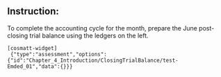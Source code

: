 ## Instruction:

To complete the accounting cycle for the month, prepare the June post-closing trial balance using the ledgers on the left.

```
[cosmatt-widget]
 {"type":"assessment","options":{"id":"Chapter_4_Introduction/ClosingTrialBalance/test-Emded_01","data":{}}} 
```
